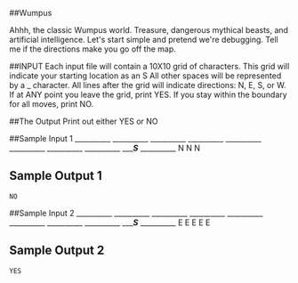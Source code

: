 <!-- RATING: EASY -->
<!-- NAME: WUMPUS EASY -->
##Wumpus

Ahhh, the classic Wumpus world. Treasure, dangerous mythical beasts, and artificial intelligence.
Let's start simple and pretend we're debugging.
Tell me if the directions make you go off the map.


##INPUT
Each input file will contain a 10X10 grid of characters. This grid will indicate your starting location as an S
All other spaces will be represented by a _ character. All lines after the grid will indicate directions: N, E, S, or W.
If at ANY point you leave the grid, print YES.
If you stay within the boundary for all moves, print NO.

##The Output
Print out either YES or NO 

##Sample Input 1
	__________
	__________
	__________
	__________
	__________
	__________
	__________
	__________
	______S___
	__________
	N
	N
	N
## Sample Output 1
	NO

##Sample Input 2
	__________
	__________
	__________
	__________
	__________
	__________
	__________
	__________
	______S___
	__________
	E
	E
	E
	E
	E
## Sample Output 2
	YES
